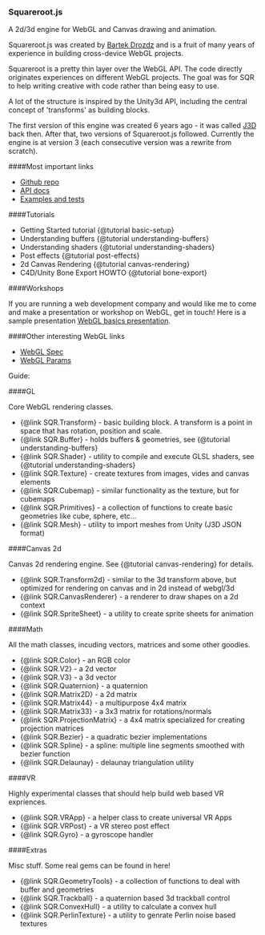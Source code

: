 ### Squareroot.js

A 2d/3d engine for WebGL and Canvas drawing and animation.

Squareroot.js was created by [Bartek Drozdz](http://bartekdrozdz.com) and is a fruit of many years of experience in building cross-device WebGL projects.

Squareroot is a pretty thin layer over the WebGL API. The code directly originates experiences on different WebGL projects. The goal was for SQR to help writing creative with code rather than being easy to use. 

A lot of the structure is inspired by the Unity3d API, including the central concept of 'transforms' as building blocks.

The first version of this engine was created 6 years ago - it was called [J3D](https://github.com/drojdjou/J3D) back then. After that, two versions of Squareroot.js followed. Currently the engine is at version 3 (each consecutive version was a rewrite from scratch).

####Most important links

- [Github repo](https://github.com/drojdjou/squareroot.js/tree/brandnew)
- [API docs](./)
- [Examples and tests](../html/lab/)

####Tutorials

- Getting Started tutorial {@tutorial basic-setup}
- Understanding buffers {@tutorial understanding-buffers}
- Understanding shaders {@tutorial understanding-shaders}
- Post effects {@tutorial post-effects}
- 2d Canvas Rendering {@tutorial canvas-rendering}
- C4D/Unity Bone Export HOWTO {@tutorial bone-export}

####Workshops

If you are running a web development company and would like me to come and make a presentation or workshop on WebGL, get in touch! Here is a sample presentation [WebGL basics presentation](../tutorials/gl-basics.html). 

####Other interesting WebGL links

- [WebGL Spec](https://www.khronos.org/registry/webgl/specs/latest/1.0/)
- [WebGL Params](http://alteredqualia.com/tmp/webgl-maxparams-test/)

Guide:

####GL 

Core WebGL rendering classes.

- {@link SQR.Transform} - basic building block. A transform is a point in space that has rotation, position and scale.
- {@link SQR.Buffer} - holds buffers & geometries, see {@tutorial understanding-buffers}
- {@link SQR.Shader} - utility to compile and execute GLSL shaders, see {@tutorial understanding-shaders}
- {@link SQR.Texture} - create textures from images, vides and canvas elements
- {@link SQR.Cubemap} - similar functionality as the texture, but for cubemaps
- {@link SQR.Primitives} - a collection of functions to create basic geometries like cube, sphere, etc...
- {@link SQR.Mesh} - utility to import meshes from Unity (J3D JSON format)

####Canvas 2d

Canvas 2d rendering engine. See {@tutorial canvas-rendering} for details.

- {@link SQR.Transform2d} - similar to the 3d transform above, but optimized for rendering on canvas and in 2d instead of webgl/3d
- {@link SQR.CanvasRenderer} - a renderer to draw shapes on a 2d context
- {@link SQR.SpriteSheet} - a utility to create sprite sheets for animation

####Math

All the math classes, incuding vectors, matrices and some other goodies.
    
- {@link SQR.Color} - an RGB color
- {@link SQR.V2} - a 2d vector
- {@link SQR.V3} - a 3d vector
- {@link SQR.Quaternion} - a quaternion
- {@link SQR.Matrix2D} - a 2d matrix
- {@link SQR.Matrix44} - a multipurpose 4x4 matrix
- {@link SQR.Matrix33} - a 3x3 matrix for rotations/normals
- {@link SQR.ProjectionMatrix} - a 4x4 matrix specialized for creating projection matrices
- {@link SQR.Bezier} - a quadratic bezier implementations
- {@link SQR.Spline} - a spline: multiple line segments smoothed with bezier function
- {@link SQR.Delaunay} - delaunay triangulation utility

####VR

Highly experimental classes that should help build web based VR expriences.

- {@link SQR.VRApp} - a helper class to create universal VR Apps
- {@link SQR.VRPost} - a VR stereo post effect
- {@link SQR.Gyro} - a gyroscope handler

####Extras

Misc stuff. Some real gems can be found in here!

- {@link SQR.GeometryTools} - a collection of functions to deal with buffer and geometries
- {@link SQR.Trackball} - a quaternion based 3d trackball control
- {@link SQR.ConvexHull} - a utility to calculate a convex hull
- {@link SQR.PerlinTexture} - a utility to genrate Perlin noise based textures

